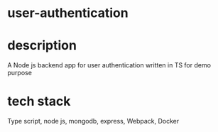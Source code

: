 # user-authentication

# description  
A Node js backend app for user authentication written in TS for demo purpose

# tech stack
Type script, node js, mongodb, express, Webpack, Docker

